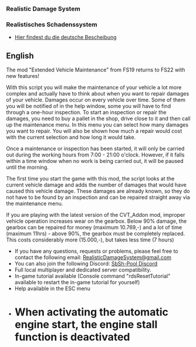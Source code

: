 ### Realistic Damage System

### Realistisches Schadenssystem

- [Hier findest du die deutsche Bescheibung](#Deutsch)

## English

The mod "Extended Vehicle Maintenance" from FS19 returns to FS22 with new features!

With this script you will make the maintenance of your vehicle a lot more complex and actually have to think about when you want to repair damages of your vehicle.
Damages occur on every vehicle over time. Some of them you will be notified of in the help window, some you will have to find through a one-hour inspection. 
To start an inspection or repair the damages, you need to buy a pallet in the shop, drive close to it and then call up the maintenance menu. In this menu you can select how many damages you want to repair. You will also be shown how much a repair would cost with the current selection and how long it would take. 

Once a maintenance or inspection has been started, it will only be carried out during the working hours from 7:00 - 21:00 o'clock. However, if it falls within a time window when no work is being carried out, it will be paused until the morning.

The first time you start the game with this mod, the script looks at the current vehicle damage and adds the number of damages that would have caused this vehicle damage. These damages are already known, so they do not have to be found by an inspection and can be repaired straight away via the maintenance menu.

If you are playing with the latest version of the CVT_Addon mod, improper vehicle operation increases wear on the gearbox. Below 90% damage, the gearbox can be repaired for money (maximum 10.769,-) and a lot of time (maximum 11hrs) - above 90%, the gearbox must be completely replaced. This costs considerably more (15.000,-), but takes less time (7 hours)

- If you have any questions, requests or problems, please feel free to contact the following email: RealisticDamageSystem@gmail.com
- You can also join the following Discord: [SbSh-Pool Discord](https://discord.com/invite/mfergkwhDu)
- Full local multiplayer and dedicated server compatibility.
- In-game tutorial available
(Console command "rdsResetTutorial" available to restart the in-game tutorial for yourself)
- Help available in the ESC menu
- # When activating the automatic engine start, the engine stall function is deactivated
